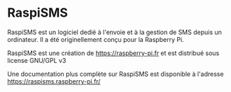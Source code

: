 # RaspiSMS
RaspiSMS est un logiciel dedié à l'envoie et à la gestion de SMS depuis un ordinateur.
Il a été originellement conçu pour la Raspberry Pi.

RaspiSMS est une création de https://raspberry-pi.fr et est distribué sous license GNU/GPL v3

Une documentation plus complète sur RaspiSMS est disponible à l'adresse https://raspisms.raspberry-pi.fr/

